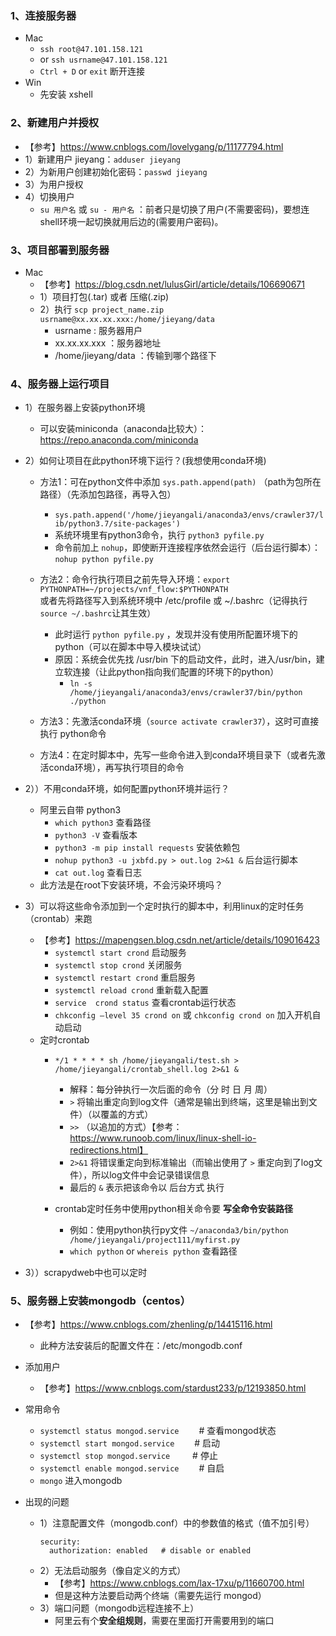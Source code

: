### 1、连接服务器
- Mac
  - `ssh root@47.101.158.121`
  - or `ssh usrname@47.101.158.121`
  - `Ctrl + D` or `exit` 断开连接
- Win
  - 先安装 xshell

### 2、新建用户并授权
- 【参考】https://www.cnblogs.com/lovelygang/p/11177794.html
- 1）新建用户 jieyang：`adduser jieyang`
- 2）为新用户创建初始化密码：`passwd jieyang`
- 3）为用户授权
- 4）切换用户
    - `su 用户名` 或 `su - 用户名` ：前者只是切换了用户(不需要密码)，要想连shell环境一起切换就用后边的(需要用户密码)。
  
### 3、项目部署到服务器
- Mac
  - 【参考】https://blog.csdn.net/lulusGirl/article/details/106690671
  - 1）项目打包(.tar) 或者 压缩(.zip)
  - 2）执行 `scp project_name.zip usrname@xx.xx.xx.xxx:/home/jieyang/data`
      - usrname : 服务器用户
      - xx.xx.xx.xxx ：服务器地址
      - /home/jieyang/data ：传输到哪个路径下

### 4、服务器上运行项目
- 1）在服务器上安装python环境
    - 可以安装miniconda（anaconda比较大）：https://repo.anaconda.com/miniconda
- 2）如何让项目在此python环境下运行？(我想使用conda环境)
    - 方法1：可在python文件中添加 `sys.path.append(path)` （path为包所在路径）（先添加包路径，再导入包）
        - `sys.path.append('/home/jieyangali/anaconda3/envs/crawler37/lib/python3.7/site-packages')`
        - 系统环境里有python3命令，执行 `python3 pyfile.py`
        - 命令前加上 `nohup`，即使断开连接程序依然会运行（后台运行脚本）： `nohup python pyfile.py`
      
    - 方法2：命令行执行项目之前先导入环境：`export PYTHONPATH=~/projects/vnf_flow:$PYTHONPATH`  
            或者先将路径写入到系统环境中 /etc/profile 或 ~/.bashrc（记得执行`source ~/.bashrc`让其生效）
        - 此时运行 `python pyfile.py` ，发现并没有使用所配置环境下的python（可以在脚本中导入模块试试）
        - 原因：系统会优先找 /usr/bin 下的启动文件，此时，进入/usr/bin，建立软连接（让此python指向我们配置的环境下的python）
            - `ln -s /home/jieyangali/anaconda3/envs/crawler37/bin/python ./python`
    
    - 方法3：先激活conda环境（`source activate crawler37`），这时可直接执行 python命令

    - 方法4：在定时脚本中，先写一些命令进入到conda环境目录下（或者先激活conda环境），再写执行项目的命令

- 2））不用conda环境，如何配置python环境并运行？
    - 阿里云自带 python3
        - `which python3` 查看路径
        - `python3 -V` 查看版本
        - `python3 -m pip install requests` 安装依赖包
        - `nohup python3 -u jxbfd.py > out.log 2>&1 &` 后台运行脚本
        -  `cat out.log` 查看日志
    - 此方法是在root下安装环境，不会污染环境吗？
    
- 3）可以将这些命令添加到一个定时执行的脚本中，利用linux的定时任务（crontab）来跑
    - 【参考】https://mapengsen.blog.csdn.net/article/details/109016423
        - `systemctl start crond`  启动服务 
        - `systemctl stop crond`  关闭服务 
        - `systemctl restart crond`  重启服务 
        - `systemctl reload crond`  重新载入配置
        - `service  crond status`  查看crontab运行状态
        - `chkconfig –level 35 crond on` 或 `chkconfig crond on`  加入开机自动启动
    - 定时crontab
        - `*/1 * * * * sh /home/jieyangali/test.sh > /home/jieyangali/crontab_shell.log 2>&1 &`
            - 解释：每分钟执行一次后面的命令（分 时 日 月 周）
            - `>` 将输出重定向到log文件（通常是输出到终端，这里是输出到文件）（以覆盖的方式）
            - `>>` （以追加的方式）【参考：https://www.runoob.com/linux/linux-shell-io-redirections.html】
            - `2>&1` 将错误重定向到标准输出（而输出使用了 `>` 重定向到了log文件），所以log文件中会记录错误信息
            - 最后的 `&` 表示把该命令以 后台方式 执行
            
        - crontab定时任务中使用python相关命令要 **写全命令安装路径**
            - 例如：使用python执行py文件 `~/anaconda3/bin/python /home/jieyangali/project111/myfirst.py`
            - `which python` or `whereis python` 查看路径
      
- 3））scrapydweb中也可以定时
    

### 5、服务器上安装mongodb（centos）
- 【参考】https://www.cnblogs.com/zhenling/p/14415116.html
    - 此种方法安装后的配置文件在：/etc/mongodb.conf
- 添加用户
    - 【参考】https://www.cnblogs.com/stardust233/p/12193850.html

- 常用命令
    - `systemctl status mongod.service`　　 # 查看mongod状态
    - `systemctl start mongod.service`　　  # 启动
    - `systemctl stop mongod.service` 　　  # 停止
    - `systemctl enable mongod.service` 　　# 自启
    - `mongo`   进入mongodb

- 出现的问题
    - 1）注意配置文件（mongodb.conf）中的参数值的格式（值不加引号）
        ```commandline
        security:
          authorization: enabled   # disable or enabled
        ```
    - 2）无法启动服务（像自定义的方式）
        - 【参考】https://www.cnblogs.com/lax-17xu/p/11660700.html
        - 但是这种方法要启动两个终端（需要先运行 mongod）
    - 3）端口问题（mongodb远程连接不上）
        - 阿里云有个**安全组规则**，需要在里面打开需要用到的端口